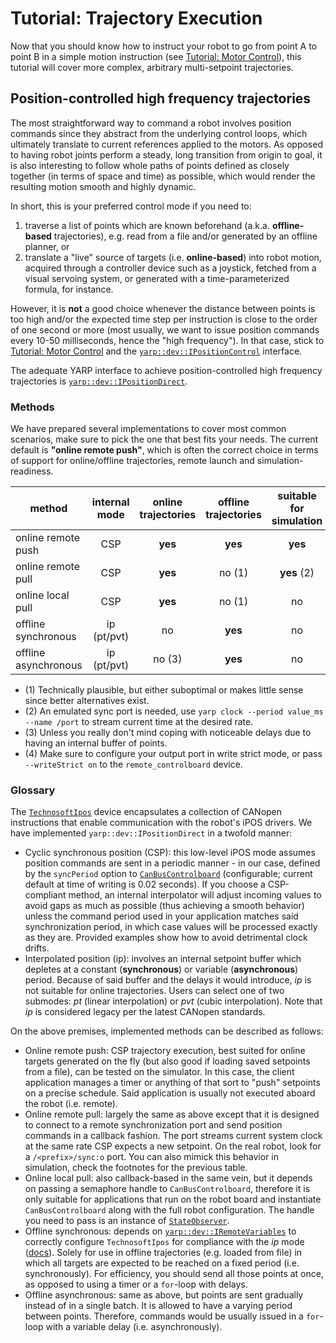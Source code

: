 # Tutorial: Trajectory Execution

Now that you should know how to instruct your robot to go from point A to point B in a simple motion instruction (see [Tutorial: Motor Control](./tutorial/motor.md)), this tutorial will cover more complex, arbitrary multi-setpoint trajectories.

## Position-controlled high frequency trajectories

The most straightforward way to command a robot involves position commands since they abstract from the underlying control loops, which ultimately translate to current references applied to the motors.
As opposed to having robot joints perform a steady, long transition from origin to goal, it is also interesting to follow whole paths of points defined as closely together (in terms of space and time) as possible, which would render the resulting motion smooth and highly dynamic.

In short, this is your preferred control mode if you need to:

1. traverse a list of points which are known beforehand (a.k.a. **offline-based** trajectories), e.g. read from a file and/or generated by an offline planner, or
2. translate a "live" source of targets (i.e. **online-based**) into robot motion, acquired through a controller device such as a joystick, fetched from a visual servoing system, or generated with a time-parameterized formula, for instance.

However, it is **not** a good choice whenever the distance between points is too high and/or the expected time step per instruction is close to the order of one second or more (most usually, we want to issue position commands every 10-50 milliseconds, hence the "high frequency").
In that case, stick to [Tutorial: Motor Control](./tutorial/motor.md) and the [`yarp::dev::IPositionControl`](http://www.yarp.it/git-master/classyarp_1_1dev_1_1IPositionControl.html) interface.

The adequate YARP interface to achieve position-controlled high frequency trajectories is [`yarp::dev::IPositionDirect`](http://www.yarp.it/git-master/classyarp_1_1dev_1_1IPositionDirect.html).

### Methods

We have prepared several implementations to cover most common scenarios, make sure to pick the one that best fits your needs.
The current default is **"online remote push"**, which is often the correct choice in terms of support for online/offline trajectories, remote launch and simulation-readiness.

| method               | internal<br>mode | online<br>trajectories | offline<br>trajectories | suitable for<br>simulation | variable<br>period | launched<br>locally | launched<br>remotely | examples |
|----------------------|:----------------:|:----------------------:|:-----------------------:|:--------------------------:|:------------------:|:-------------------:|:--------------------:|:--------:|
| online remote push   |        CSP       |         **yes**        |         **yes**         |           **yes**          |       **yes**      |       **yes**       |        **yes**       | [C++](https://robots.uc3m.es/yarp-devices/exampleOnlineTrajectoryRemotePush_8cpp-example.html), [Python](https://robots.uc3m.es/yarp-devices/exampleOnlineTrajectoryRemotePush_8py-example.html) |
| online remote pull   |        CSP       |         **yes**        |          no (1)         |         **yes** (2)        |         no         |        no (1)       |        **yes**       | [C++](https://robots.uc3m.es/yarp-devices/exampleOnlineTrajectoryRemotePull_8cpp-example.html), [Python](https://robots.uc3m.es/yarp-devices/exampleOnlineTrajectoryRemotePull_8py-example.html) |
| online local pull    |        CSP       |         **yes**        |          no (1)         |             no             |         no         |       **yes**       |          no          | [C++](https://robots.uc3m.es/yarp-devices/exampleOnlineTrajectoryLocalPull_8cpp-example.html) |
| offline synchronous  |    ip (pt/pvt)   |           no           |         **yes**         |             no             |         no         |       **yes**       |      **yes** (4)     | [C++](https://robots.uc3m.es/yarp-devices/exampleOfflineTrajectorySync_8cpp-example.html), [Python](https://robots.uc3m.es/yarp-devices/exampleOfflineTrajectorySync_8py-example.html) |
| offline asynchronous |    ip (pt/pvt)   |         no (3)         |         **yes**         |             no             |       **yes**      |       **yes**       |        **yes**       | [C++](https://robots.uc3m.es/yarp-devices/exampleOfflineTrajectoryAsync_8cpp-example.html), [Python](https://robots.uc3m.es/yarp-devices/exampleOfflineTrajectoryAsync_8py-example.html) |

- (1) Technically plausible, but either suboptimal or makes little sense since better alternatives exist.
- (2) An emulated sync port is needed, use `yarp clock --period value_ms --name /port` to stream current time at the desired rate.
- (3) Unless you really don't mind coping with noticeable delays due to having an internal buffer of points.
- (4) Make sure to configure your output port in write strict mode, or pass `--writeStrict on` to the `remote_controlboard` device.

### Glossary

The [`TechnosoftIpos`](https://github.com/roboticslab-uc3m/yarp-devices/tree/master/libraries/YarpPlugins/TechnosoftIpos) device encapsulates a collection of CANopen instructions that enable communication with the robot's iPOS drivers.
We have implemented `yarp::dev::IPositionDirect` in a twofold manner:

- Cyclic synchronous position (CSP): this low-level iPOS mode assumes position commands are sent in a periodic manner - in our case, defined by the `syncPeriod` option to [`CanBusControlboard`](https://github.com/roboticslab-uc3m/yarp-devices/tree/master/libraries/YarpPlugins/CanBusControlboard) (configurable; current default at time of writing is 0.02 seconds). If you choose a CSP-compliant method, an internal interpolator will adjust incoming values to avoid gaps as much as possible (thus achieving a smooth behavior) unless the command period used in your application matches said synchronization period, in which case values will be processed exactly as they are. Provided examples show how to avoid detrimental clock drifts.
- Interpolated position (ip): involves an internal setpoint buffer which depletes at a constant (**synchronous**) or variable (**asynchronous**) period. Because of said buffer and the delays it would introduce, *ip* is not suitable for online trajectories. Users can select one of two submodes: *pt* (linear interpolation) or *pvt* (cubic interpolation). Note that *ip* is considered legacy per the latest CANopen standards.

On the above premises, implemented methods can be described as follows:

- Online remote push: CSP trajectory execution, best suited for online targets generated on the fly (but also good if loading saved setpoints from a file), can be tested on the simulator. In this case, the client application manages a timer or anything of that sort to "push" setpoints on a precise schedule. Said application is usually not executed aboard the robot (i.e. remote).
- Online remote pull: largely the same as above except that it is designed to connect to a remote synchronization port and send position commands in a callback fashion. The port streams current system clock at the same rate CSP expects a new setpoint. On the real robot, look for a `/<prefix>/sync:o` port. You can also mimick this behavior in simulation, check the footnotes for the previous table.
- Online local pull: also callback-based in the same vein, but it depends on passing a semaphore handle to `CanBusControlboard`, therefore it is only suitable for applications that run on the robot board and instantiate `CanBusControlboard` along with the full robot configuration. The handle you need to pass is an instance of [`StateObserver`](https://robots.uc3m.es/yarp-devices/classroboticslab_1_1StateObserver.html).
- Offline synchronous: depends on [`yarp::dev::IRemoteVariables`](http://www.yarp.it/git-master/classyarp_1_1dev_1_1IRemoteVariables.html) to correctly configure `TechnosoftIpos` for compliance with the *ip* mode ([docs](https://robots.uc3m.es/yarp-devices/md_libraries_YarpPlugins_CanBusControlboard_README.html)). Solely for use in offline trajectories (e.g. loaded from file) in which all targets are expected to be reached on a fixed period (i.e. synchronously). For efficiency, you should send all those points at once, as opposed to using a timer or a `for`-loop with delays.
- Offline asynchronous: same as above, but points are sent gradually instead of in a single batch. It is allowed to have a varying period between points. Therefore, commands would be usually issued in a `for`-loop with a variable delay (i.e. asynchronously).
